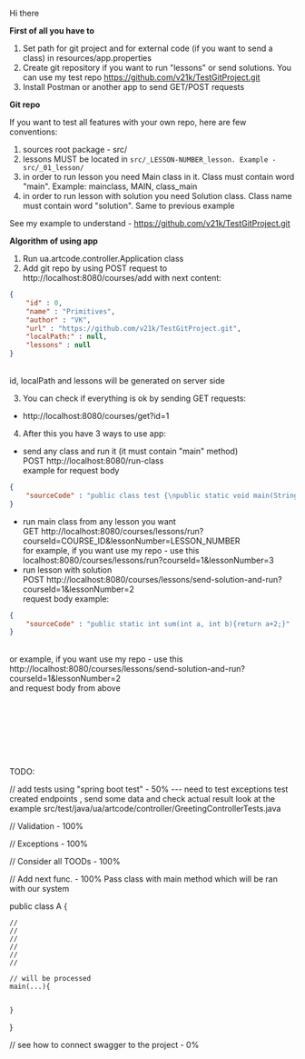 Hi there

**First of all you have to**
1. Set path for git project and for external code (if you want to send a class) in resources/app.properties
2. Create git repository if you want to run "lessons" or send solutions. You can use my test repo https://github.com/v21k/TestGitProject.git
3. Install Postman or another app to send GET/POST requests

**Git repo**

If you want to test all features with your own repo, here are few conventions:
1. sources root package - src/
2. lessons MUST be located in ```src/_LESSON-NUMBER_lesson. Example - src/_01_lesson/```
3. in order to run lesson you need Main class in it. Class must contain word "main". Example: mainclass, MAIN, class_main
4. in order to run lesson with solution you need Solution class. Class name must contain word "solution". Same to previous example

See my example to understand - https://github.com/v21k/TestGitProject.git

**Algorithm of using app**
1. Run ua.artcode.controller.Application class
2. Add git repo by using POST request to http://localhost:8080/courses/add with next content:
```json
{
	"id" : 0,
	"name" : "Primitives",
	"author" : "VK",
	"url" : "https://github.com/v21k/TestGitProject.git",
	"localPath:" : null,
	"lessons" : null
}
```
<br> id, localPath and lessons will be generated on server side

3. You can check if everything is ok by sending GET requests: 
* http://localhost:8080/courses/get?id=1

4. After this you have 3 ways to use app:
* send any class and run it (it must contain "main" method) <br>
POST http://localhost:8080/run-class <br>
example for request body
```json
{
	"sourceCode" : "public class test {\npublic static void main(String[] args) {\nSystem.out.println(2+2);\n}\n}\n"
}
```
* run main class from any lesson you want <br>
GET http://localhost:8080/courses/lessons/run?courseId=COURSE_ID&lessonNumber=LESSON_NUMBER <br>
for example, if you want use my repo - use this localhost:8080/courses/lessons/run?courseId=1&lessonNumber=3
* run lesson with solution <br>
POST http://localhost:8080/courses/lessons/send-solution-and-run?courseId=1&lessonNumber=2 <br>
request body example: 
```json
{
	"sourceCode" : "public static int sum(int a, int b){return a+2;}"
}
```
<br> or example, if you want use my repo - use this http://localhost:8080/courses/lessons/send-solution-and-run?courseId=1&lessonNumber=2 
<br> and request body from above





<br>
<br>
<br>
<br>
<br>
<br>

TODO: 
  
// add tests using "spring boot test" - 50% --- need to test exceptions
    test created endpoints , send some data and check actual result
    look at the example src/test/java/ua/artcode/controller/GreetingControllerTests.java
    
    
// Validation - 100%

// Exceptions - 100%

// Consider all TOODs - 100%

// Add next func. - 100%
Pass class with main method which will be ran with our system

public class A {

    //
    //
    // 
    //
    //
    //

    // will be processed
    main(...){
        
    
    }



}


// see how to connect swagger to the project - 0%